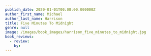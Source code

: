 ```yaml
---
publish_date: 2020-01-01T00:00:00.000000Z
author_first_name: Michael
author_last_name: Harrison
title: Five Minutes To Midnight
genre: null
image: /images/book_images/harrison_five_minutes_to_midnight.jpg
book_reviews:
  - review: 
    by: 
---
```

